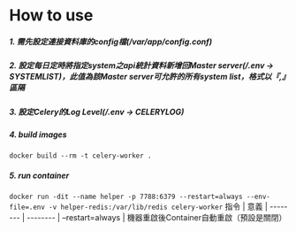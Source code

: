 # How to use
##### 1. 需先設定連接資料庫的config檔(/var/app/config.conf)
##### 2. 設定每日定時將指定system之api統計資料新增回Master server(/.env -> SYSTEMLIST)，此值為該Master server可允許的所有system list，格式以『,』區隔
##### 3. 設定Celery的Log Level(/.env -> CELERYLOG)
##### 4. build images
`docker build --rm -t celery-worker .`
##### 5. run container
`docker run -dit --name helper -p 7788:6379 --restart=always --env-file=.env -v helper-redis:/var/lib/redis celery-worker`
指令 | 意義
| -------- | -------- 
| –restart=always | 機器重啟後Container自動重啟（預設是關閉）    